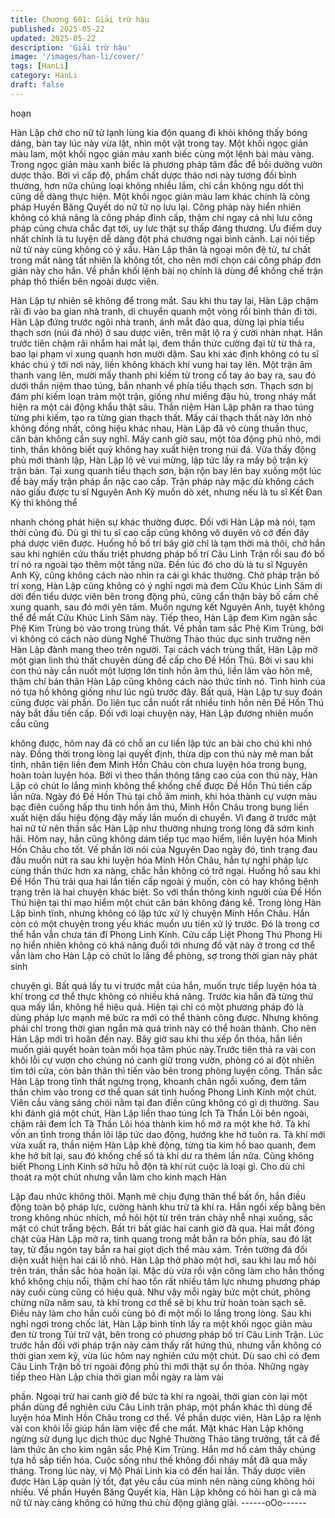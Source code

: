 ```yaml
---
title: Chương 601: Giải trừ hậu
published: 2025-05-22
updated: 2025-05-22
description: 'Giải trừ hậu'
image: '/images/han-li/cover/'
tags: [HanLi]
category: HanLi
draft: false
---
```


hoạn

Hàn Lập chờ cho nữ tử lạnh lùng kia độn quang đi khỏi không
thấy bóng dáng, bàn tay lúc này vừa lật, nhìn một vật trong tay.
Một khối ngọc giản màu lam, một khối ngọc giản màu xanh biếc
cùng một lệnh bài màu vàng.
Trong ngọc giản màu xanh biếc là phương pháp tâm đắc để bồi
dưỡng vườn dược thảo.
Bời vì cấp độ, phẩm chất dược thảo nơi này tương đối bình
thường, hơn nữa chủng loại không nhiều lắm, chỉ cần không ngu
dốt thì cũng dễ dàng thực hiện.
Một khối ngọc giản màu lam khác chính là công pháp Huyền
Băng Quyết do nữ tử nọ lưu lại.
Công pháp này hiển nhiên không có khả năng là công pháp đỉnh
cấp, thậm chí ngay cả nhị lưu công pháp cũng chưa chắc đạt tới,
uy lưc thật sự thấp đáng thương.
Ưu điểm duy nhất chính là tu luyện dễ dàng đột phá chướng ngại
bình cảnh.
Lại nói tiếp nữ tử này cũng không có ý xấu.
Hàn Lập thân là ngoại môn đệ tử, tư chất trong mắt nàng tất
nhiên là không tốt, cho nên mới chọn cái công pháp đơn giản này
cho hắn.
Về phần khối lệnh bài nọ chính là dùng để khống chế trận pháp
thô thiển bên ngoài dược viên.

Hàn Lập tự nhiên sẽ không để trong mắt.
Sau khi thu tay lại, Hàn Lập chậm rãi đi vào ba gian nhà tranh, di
chuyển quanh một vòng rồi bình thản đi tới.
Hàn Lập đứng trước ngôi nhà tranh, ánh mắt đảo qua, dừng lại
phía tiểu thạch sơn (núi đá nhỏ) ở sau dược viên, trên mặt lộ ra ý
cười nhàn nhạt.
Hắn trước tiên chậm rãi nhắm hai mắt lại, đem thần thức cường
đại từ từ thả ra, bao lại phạm vi xung quanh hơn mười dặm. Sau
khi xác định không có tu sĩ khác chú ý tới nơi này, liền không
khách khí vung hai tay lên.
Một trận âm thanh vang lên, mười mấy thanh phi kiếm từ trong cổ
tay áo bay ra, sau đó dưới thần niệm thao túng, bắn nhanh về
phía tiểu thạch sơn.
Thạch sơn bị đám phi kiếm loạn trảm một trận, giống như miếng
đậu hủ, trong nháy mắt hiện ra một cái động khẩu thật sâu.
Thần niệm Hàn Lập phân ra thao túng từng phi kiếm, tạo ra từng
gian thạch thất.
Mấy cái thạch thất này lớn nhỏ không đồng nhất, công hiệu khác
nhau, Hàn Lập đã vô cùng thuần thục, căn bản không cần suy
nghĩ.
Mấy canh giờ sau, một tòa động phủ nhỏ, mới tinh, thần không
biết quỷ không hay xuất hiện trong núi đá.
Vừa thấy động phủ mới thành lập, Hàn Lập lộ vẻ vui mừng, lập
tức lấy ra mấy bộ trận kỳ trận bàn.
Tại xung quanh tiểu thạch sơn, bận rộn bay lên bay xuống một lúc
để bày mấy trận pháp ẩn nặc cao cấp.
Trận pháp này mặc dù không cách nào giấu được tu sĩ Nguyên
Anh Kỳ muốn dò xét, nhưng nếu là tu sĩ Kết Đan Kỳ thì không thể

nhanh chóng phát hiện sự khác thường được.
Đối với Hàn Lập mà nói, tạm thời cũng đủ.
Dù gì thì tu sĩ cao cấp cũng không vô duyên vô cớ đến đây phá
dược viên được.
Huống hồ bố trí bây giờ chỉ là tạm thời mà thôi, chờ hắn sau khi
nghiên cứu thấu triệt phương pháp bố trí Câu Linh Trận rồi sau đó
bố trí nó ra ngoài tạo thêm một tầng nữa.
Đến lúc đó cho dù là tu sĩ Nguyên Anh Kỳ, cũng không cách nào
nhìn ra cái gì khác thường. Chờ pháp trận bố trí xong, Hàn Lập
cũng không có ý nghỉ ngơi mà đem Cửu Khúc Linh Sâm di dời
đến tiểu dược viên bên trong động phủ, cũng cẩn thận bày bố
cấm chế xung quanh, sau đó mới yên tâm.
Muốn ngưng kết Nguyên Anh, tuyệt không thể để mất Cửu Khúc
Linh Sâm này.
Tiếp theo, Hàn Lập đem Kim ngân sắc Phệ Kim Trùng bỏ vào
trong trùng thất.
Về phần tam sắc Phệ Kim Trùng, bởi vì không có cách nào dùng
Nghê Thường Thảo thúc dục sinh trưởng nên Hàn Lập đành
mang theo trên người.
Tại cách vách trùng thất, Hàn Lập mở một gian linh thú thất
chuyên dùng để cấp cho Đề Hồn Thú.
Bởi vì sau khi con thú này cắn nuốt một lượng lớn tinh hồn âm
thú, liền lâm vào hôn mê, thậm chí bản thân Hàn Lập cũng không
cách nào thức tỉnh nó.
Tình hình của nó tựa hồ không giống như lúc ngủ trước đây.
Bất quá, Hàn Lập tự suy đoán cũng được vài phần. Do liên tục
cắn nuốt rất nhiều tinh hồn nên Đề Hồn Thú này bắt đầu tiến cấp.
Đối với loại chuyện này, Hàn Lập đương nhiên muốn cầu cũng

không được, hôm nay đã có chỗ an cư liền lập tức an bài cho chú
khỉ nhỏ này.
Đồng thời trong lòng lại quyết định, thừa dịp con thú này mê man
bất tỉnh, nhân tiện liền đem Minh Hồn Châu còn chưa luyện hóa
trong bụng, hoàn toàn luyện hóa.
Bởi vì theo thần thông tăng cao của con thú này, Hàn Lập có chút
lo lắng mình không thể khống chế được Đề Hồn Thú tiến cấp lần
nữa.
Ngày đó Đề Hồn Thú tại chỗ âm minh, khi hóa thành cự vượn
màu bạc điên cuồng hấp thu tinh hồn âm thú, Minh Hồn Châu
trong bụng liền xuất hiện dấu hiệu động đậy mấy lần muốn di
chuyển.
Vì đang ở trước mặt hai nữ tử nên thần sắc Hàn Lập như thường
nhưng trong lòng đã sớm kinh hãi.
Hôm nay, hắn cũng không dám tiếp tục mạo hiểm, liền luyện hóa
Minh Hồn Châu cho tốt.
Vế phần lời nói của Nguyên Dao ngày đó, tình trạng đau đầu
muốn nứt ra sau khi luyện hóa Minh Hồn Châu, hắn tự nghĩ pháp
lực cùng thần thức hơn xa nàng, chắc hẳn không có trở ngại.
Huống hồ sau khi Đề Hồn Thú trải qua hai lần tiến cấp ngoài ý
muốn, còn có hay không bệnh trạng trên là hai chuyện khác biệt.
So với thần thông kinh người của Đề Hồn Thú hiện tại thì mạo
hiểm một chút căn bản không đáng kể.
Trong lòng Hàn Lập bình tĩnh, nhưng không có lập tức xử lý
chuyện Minh Hồn Châu. Hắn còn có một chuyện trong yếu khác
muốn ưu tiên xử lý trước.
Đó là trong cơ thể hắn vẫn chưa tán đi Phong Linh Kính.
Cửu cấp Liệt Phong Thú Phong Hi nọ hiển nhiên không có khả
năng đuổi tới nhưng đồ vật này ở trong cơ thể vẫn làm cho Hàn
Lập có chút lo lắng đề phòng, sợ trong thời gian này phát sinh

chuyện gì.
Bất quá lấy tu vi trước mắt của hắn, muốn trực tiếp luyện hóa tà
khí trong cơ thể thực không có nhiều khả năng.
Trước kia hắn đã từng thử qua mấy lần, không hề hiệu quả.
Hiện tại chỉ có một phương pháp đó là dùng pháp lực mạnh mẽ
bức ra mới có thể thành công được.
Nhưng không phải chỉ trong thời gian ngắn mà quá trình này có
thể hoàn thành. Cho nên Hàn Lập mới trì hoãn đến nay.
Bây giờ sau khi thu xếp ổn thỏa, hắn liền muốn giải quyết hoàn
toàn mối họa tâm phúc này.Trước tiên thả ra vài con khôi lỗi cự
vượn cho chúng nó canh giữ trong vườn, phòng có ai đột nhiên
tìm tới cửa, còn bản thân thì tiến vào bên trong phòng luyện công.
Thần sắc Hàn Lập trong tĩnh thất ngưng trọng, khoanh chân ngồi
xuống, đem tâm thần chìm vào trong cơ thể quan sát tình huống
Phong Linh Kính một chút.
Viên cầu vàng sáng chói nằm tại đan điền cũng không có gì dị
thường.
Sau khi đánh giá một chút, Hàn Lập liền thao túng Ích Tà Thần
Lôi bên ngoài, chậm rãi đem Ích Tà Thần Lôi hóa thành kim hồ
mở ra một khe hở.
Tà khí vốn an tĩnh trong thần lôi lập tức dao động, hướng khe hở
tuôn ra.
Tà khí mới vừa xuất ra, thần niệm Hàn Lập khẽ động, từng tia kim
hồ bao quanh, đem khe hở bít lại, sau đó khống chế số tà khí dư
ra thêm lần nữa.
Cũng không biết Phong Linh Kính sở hữu hỗ độn tà khí rút cuộc
là loại gì.
Cho dù chỉ thoát ra một chút nhưng vẫn làm cho kinh mạch Hàn

Lập đau nhức không thôi.
Mạnh mẽ chịu đựng thân thể bất ổn, hắn điều động toàn bộ pháp
lực, cường hành khu trừ tà khí ra.
Hắn ngồi xếp bằng bên trong không nhúc nhích, mồ hôi hột từ
trên trán chảy nhễ nhại xuống, sắc mặt có chút trắng bệch.
Bất tri bất giác hai canh giờ đã qua.
Hai mắt đóng chặt của Hàn Lập mở ra, tinh quang trong mắt bắn
ra bốn phía, sau đó lật tay, từ đầu ngón tay bắn ra hai giọt dịch
thể màu xám.
Trên tường đá đối diện xuất hiện hai cái lỗ nhỏ.
Hàn Lập thở phào một hơi, sau khi lau mồ hôi trên trán, thần sắc
hòa hoãn lại.
Mặc dù vừa rồi vận công làm cho hắn thống khổ không chịu nổi,
thậm chí hao tổn rất nhiều tâm lực nhưng phương pháp này cuối
cùng cũng có hiệu quả.
Như vậy mỗi ngày bức một chút, phỏng chừng nữa năm sau, tà
khí trong cơ thể sẽ bị khu trừ hoàn toàn sạch sẽ.
Điều này làm cho hắn cuối cùng bỏ đi một mối lo lắng trong lòng.
Sau khi nghỉ ngơi trong chốc lát, Hàn Lập bình tĩnh lấy ra một khối
ngọc giản màu đen từ trong Túi trữ vật, bên trong có phương
pháp bố trí Câu Linh Trận.
Lúc trước hắn đối với pháp trận này cảm thấy rất hứng thú,
nhưng vẫn không có thời gian xem kỹ, vừa lúc hôm nay nghiên
cứu một chút.
Dù sao chỉ có đem Câu Linh Trận bố trí ngoài động phủ thì mới
thật sự ổn thỏa.
Những ngày tiếp theo Hàn Lập chia thời gian mỗi ngày ra làm vài

phần.
Ngoại trừ hai canh giờ để bức tà khí ra ngoài, thời gian còn lại
một phần dùng để nghiên cứu Câu Linh trận pháp, một phần khác
thì dùng để luyện hóa Minh Hồn Châu trong cơ thể.
Về phần dược viên, Hàn Lập ra lệnh vài con khôi lỗi giúp hắn làm
việc để che mắt.
Mặt khác Hàn Lập không ngừng sử dụng lục dịch thúc dục Nghê
Thường Thảo tăng trưởng, tất cả để làm thức ăn cho kim ngân
sắc Phệ Kim Trùng.
Hắn mơ hồ cảm thấy chúng tựa hồ sắp tiến hóa.
Cuộc sống như thế không đổi nháy mắt đã qua mấy tháng.
Trong lúc này, vị Mộ Phái Linh kia có đến hai lần.
Thấy dược viên được Hàn Lập quản lý tốt, đạt yêu cầu của mình
nên nàng cũng không hỏi nhiều.
Về phần Huyền Băng Quyết kia, Hàn Lập không có hỏi han gì cả
mà nữ tử này càng không có hứng thú chủ động giảng giải.
------oOo------
